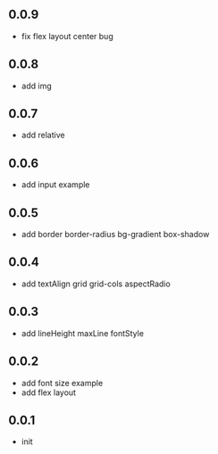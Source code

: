 ## 0.0.9
- fix flex layout center bug
## 0.0.8
- add img
## 0.0.7
- add relative
## 0.0.6
- add input example 
## 0.0.5
- add border border-radius bg-gradient box-shadow
## 0.0.4
- add textAlign grid grid-cols aspectRadio
## 0.0.3
- add lineHeight maxLine fontStyle
## 0.0.2
- add font size example
- add flex layout

## 0.0.1

* init
